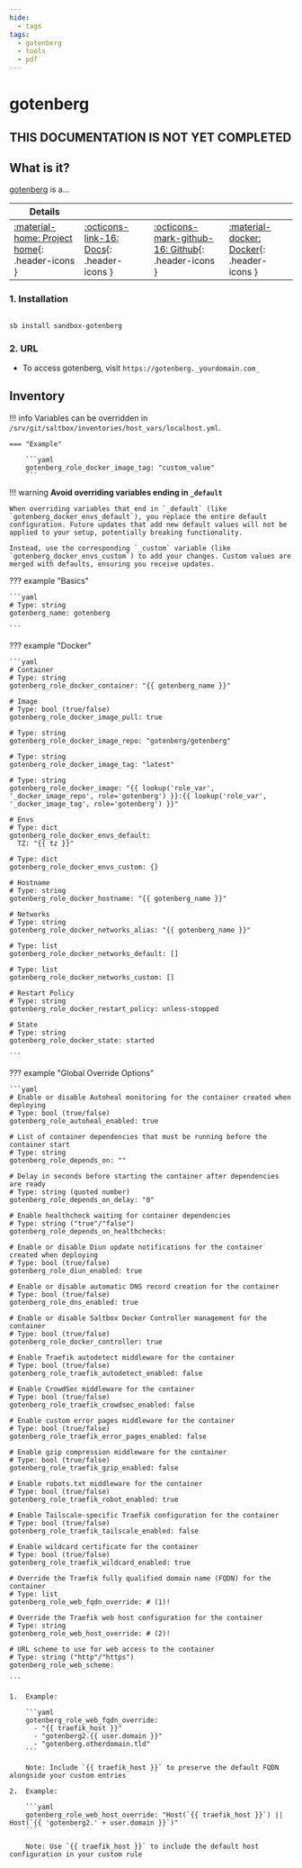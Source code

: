 ```yaml
---
hide:
  - tags
tags:
  - gotenberg
  - tools
  - pdf
---
```


# gotenberg

## THIS DOCUMENTATION IS NOT YET COMPLETED

## What is it?

[gotenberg](https://gotenberg.dev/) is a...

| Details     |             |             |             |
|-------------|-------------|-------------|-------------|
| [:material-home: Project home](https://gotenberg.url){: .header-icons } | [:octicons-link-16: Docs](https://gotenberg.docs.url){: .header-icons } | [:octicons-mark-github-16: Github](https://github.com/gotenberg/gotenberg){: .header-icons } | [:material-docker: Docker](https://hub.docker.com/r/gotenberg/gotenberg){: .header-icons }|

### 1. Installation

``` shell

sb install sandbox-gotenberg

```

### 2. URL

- To access gotenberg, visit `https://gotenberg._yourdomain.com_`

## Inventory
<!-- BEGIN SALTBOX MANAGED VARIABLES SECTION -->
<!-- This section is managed by saltbox/test.py - DO NOT EDIT MANUALLY -->
!!! info
    Variables can be overridden in `/srv/git/saltbox/inventories/host_vars/localhost.yml`.


    === "Example"

        ```yaml
        gotenberg_role_docker_image_tag: "custom_value"
        ```

!!! warning
    **Avoid overriding variables ending in `_default`**

    When overriding variables that end in `_default` (like `gotenberg_docker_envs_default`), you replace the entire default configuration. Future updates that add new default values will not be applied to your setup, potentially breaking functionality.

    Instead, use the corresponding `_custom` variable (like `gotenberg_docker_envs_custom`) to add your changes. Custom values are merged with defaults, ensuring you receive updates.

??? example "Basics"

    ```yaml
    # Type: string
    gotenberg_name: gotenberg

    ```

??? example "Docker"

    ```yaml
    # Container
    # Type: string
    gotenberg_role_docker_container: "{{ gotenberg_name }}"

    # Image
    # Type: bool (true/false)
    gotenberg_role_docker_image_pull: true

    # Type: string
    gotenberg_role_docker_image_repo: "gotenberg/gotenberg"

    # Type: string
    gotenberg_role_docker_image_tag: "latest"

    # Type: string
    gotenberg_role_docker_image: "{{ lookup('role_var', '_docker_image_repo', role='gotenberg') }}:{{ lookup('role_var', '_docker_image_tag', role='gotenberg') }}"

    # Envs
    # Type: dict
    gotenberg_role_docker_envs_default: 
      TZ: "{{ tz }}"

    # Type: dict
    gotenberg_role_docker_envs_custom: {}

    # Hostname
    # Type: string
    gotenberg_role_docker_hostname: "{{ gotenberg_name }}"

    # Networks
    # Type: string
    gotenberg_role_docker_networks_alias: "{{ gotenberg_name }}"

    # Type: list
    gotenberg_role_docker_networks_default: []

    # Type: list
    gotenberg_role_docker_networks_custom: []

    # Restart Policy
    # Type: string
    gotenberg_role_docker_restart_policy: unless-stopped

    # State
    # Type: string
    gotenberg_role_docker_state: started

    ```

??? example "Global Override Options"

    ```yaml
    # Enable or disable Autoheal monitoring for the container created when deploying
    # Type: bool (true/false)
    gotenberg_role_autoheal_enabled: true

    # List of container dependencies that must be running before the container start
    # Type: string
    gotenberg_role_depends_on: ""

    # Delay in seconds before starting the container after dependencies are ready
    # Type: string (quoted number)
    gotenberg_role_depends_on_delay: "0"

    # Enable healthcheck waiting for container dependencies
    # Type: string ("true"/"false")
    gotenberg_role_depends_on_healthchecks:

    # Enable or disable Diun update notifications for the container created when deploying
    # Type: bool (true/false)
    gotenberg_role_diun_enabled: true

    # Enable or disable automatic DNS record creation for the container
    # Type: bool (true/false)
    gotenberg_role_dns_enabled: true

    # Enable or disable Saltbox Docker Controller management for the container
    # Type: bool (true/false)
    gotenberg_role_docker_controller: true

    # Enable Traefik autodetect middleware for the container
    # Type: bool (true/false)
    gotenberg_role_traefik_autodetect_enabled: false

    # Enable CrowdSec middleware for the container
    # Type: bool (true/false)
    gotenberg_role_traefik_crowdsec_enabled: false

    # Enable custom error pages middleware for the container
    # Type: bool (true/false)
    gotenberg_role_traefik_error_pages_enabled: false

    # Enable gzip compression middleware for the container
    # Type: bool (true/false)
    gotenberg_role_traefik_gzip_enabled: false

    # Enable robots.txt middleware for the container
    # Type: bool (true/false)
    gotenberg_role_traefik_robot_enabled: true

    # Enable Tailscale-specific Traefik configuration for the container
    # Type: bool (true/false)
    gotenberg_role_traefik_tailscale_enabled: false

    # Enable wildcard certificate for the container
    # Type: bool (true/false)
    gotenberg_role_traefik_wildcard_enabled: true

    # Override the Traefik fully qualified domain name (FQDN) for the container
    # Type: list
    gotenberg_role_web_fqdn_override: # (1)!

    # Override the Traefik web host configuration for the container
    # Type: string
    gotenberg_role_web_host_override: # (2)!

    # URL scheme to use for web access to the container
    # Type: string ("http"/"https")
    gotenberg_role_web_scheme:

    ```

    1.  Example:

        ```yaml
        gotenberg_role_web_fqdn_override:
          - "{{ traefik_host }}"
          - "gotenberg2.{{ user.domain }}"
          - "gotenberg.otherdomain.tld"
        ```

        Note: Include `{{ traefik_host }}` to preserve the default FQDN alongside your custom entries

    2.  Example:

        ```yaml
        gotenberg_role_web_host_override: "Host(`{{ traefik_host }}`) || Host(`{{ 'gotenberg2.' + user.domain }}`)"
        ```

        Note: Use `{{ traefik_host }}` to include the default host configuration in your custom rule

<!-- END SALTBOX MANAGED VARIABLES SECTION -->
